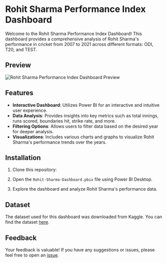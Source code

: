 # Rohit Sharma Performance Index Dashboard

Welcome to the Rohit Sharma Performance Index Dashboard! This dashboard provides a comprehensive analysis of Rohit Sharma's performance in cricket from 2007 to 2021 across different formats: ODI, T20, and TEST.

## Preview

![Rohit Sharma Performance Index Dashboard Preview](preview.png)

## Features

- **Interactive Dashboard**: Utilizes Power BI for an interactive and intuitive user experience.
- **Data Analysis**: Provides insights into key metrics such as total innings, runs scored, boundaries hit, strike rate, and more.
- **Filtering Options**: Allows users to filter data based on the desired year for deeper analysis.
- **Visualizations**: Includes various charts and graphs to visualize Rohit Sharma's performance trends over the years.

## Installation

1. Clone this repository:

2. Open the `Rohit-Sharma-Dashboard.pbix` file using Power BI Desktop.

3. Explore the dashboard and analyze Rohit Sharma's performance data.

## Dataset

The dataset used for this dashboard was downloaded from Kaggle. You can find the dataset [here](https://www.kaggle.com/datasets/deepakdane/rohit-sharma-performance-dataset).

## Feedback

Your feedback is valuable! If you have any suggestions or issues, please feel free to open an [issue](https://github.com/ViShNu-hub-bot/Rohit-Sharma-Dashboard/issues).

